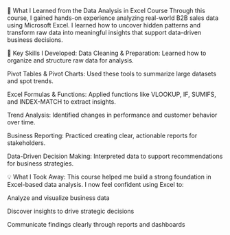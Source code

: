 📘 What I Learned from the Data Analysis in Excel Course
Through this course, I gained hands-on experience analyzing real-world B2B sales data using Microsoft Excel. I learned how to uncover hidden patterns and transform raw data into meaningful insights that support data-driven business decisions.

🧠 Key Skills I Developed:
Data Cleaning & Preparation: Learned how to organize and structure raw data for analysis.

Pivot Tables & Pivot Charts: Used these tools to summarize large datasets and spot trends.

Excel Formulas & Functions: Applied functions like VLOOKUP, IF, SUMIFS, and INDEX-MATCH to extract insights.

Trend Analysis: Identified changes in performance and customer behavior over time.

Business Reporting: Practiced creating clear, actionable reports for stakeholders.

Data-Driven Decision Making: Interpreted data to support recommendations for business strategies.

💡 What I Took Away:
This course helped me build a strong foundation in Excel-based data analysis. I now feel confident using Excel to:

Analyze and visualize business data

Discover insights to drive strategic decisions

Communicate findings clearly through reports and dashboards




